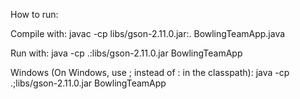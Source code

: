 How to run:


Compile with: javac -cp libs/gson-2.11.0.jar:. BowlingTeamApp.java


Run with: java -cp .:libs/gson-2.11.0.jar BowlingTeamApp


Windows (On Windows, use ; instead of : in the classpath): java -cp .;libs/gson-2.11.0.jar BowlingTeamApp
